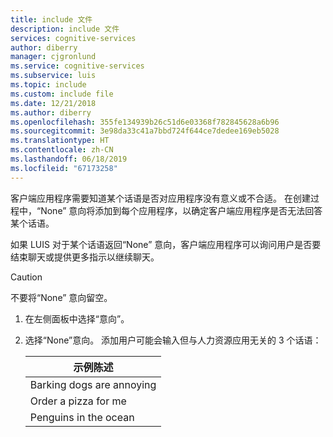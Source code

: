 ```yaml
---
title: include 文件
description: include 文件
services: cognitive-services
author: diberry
manager: cjgronlund
ms.service: cognitive-services
ms.subservice: luis
ms.topic: include
ms.custom: include file
ms.date: 12/21/2018
ms.author: diberry
ms.openlocfilehash: 355fe134939b26c51d6e03368f782845628a6b96
ms.sourcegitcommit: 3e98da33c41a7bbd724f644ce7dedee169eb5028
ms.translationtype: HT
ms.contentlocale: zh-CN
ms.lasthandoff: 06/18/2019
ms.locfileid: "67173258"
---
```

客户端应用程序需要知道某个话语是否对应用程序没有意义或不合适。 在创建过程中，“None”  意向将添加到每个应用程序，以确定客户端应用程序是否无法回答某个话语。

如果 LUIS 对于某个话语返回“None”  意向，客户端应用程序可以询问用户是否要结束聊天或提供更多指示以继续聊天。 

> [!CAUTION] 
> 不要将“None”  意向留空。 

1. 在左侧面板中选择“意向”。 

2. 选择“None”意向。  添加用户可能会输入但与人力资源应用无关的 3 个话语：

    | 示例陈述|
    |--|
    |Barking dogs are annoying|
    |Order a pizza for me|
    |Penguins in the ocean|
